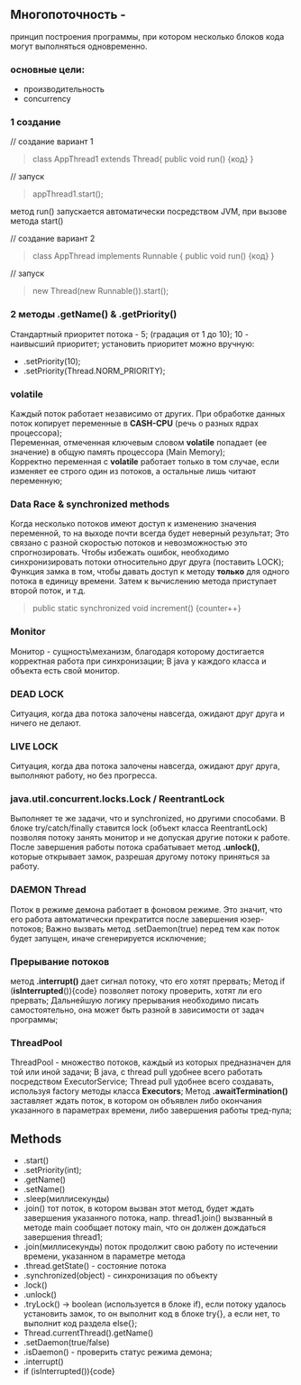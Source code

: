 ## Многопоточность -
принцип построения программы, при котором несколько блоков кода могут выполняться одновременно.

### основные цели:
- производительность
- concurrency

### 1 создание 
// создание вариант 1
> class AppThread1 extends Thread{ public void run() {код} }
> 
// запуск
> appThread1.start();
>
метод run() запускается автоматически посредством JVM, при вызове метода start()

// создание вариант 2
> class AppThread implements Runnable { public void run() {код} }
>
// запуск
> new Thread(new Runnable()).start();

### 2 методы .getName() & .getPriority()
Стандартный приоритет потока - 5;  (градация от 1 до 10); 
10 - наивысший приоритет;
установить приоритет можно вручную:
- .setPriority(10);
- .setPriority(Thread.NORM_PRIORITY);


### volatile
Каждый поток работает независимо от других. При обработке данных поток копирует переменные в **CASH-CPU** (речь о
разных ядрах процессора);  
Переменная, отмеченная ключевым словом **volatile** попадает (ее значение) в общую память процессора (Main Memory);  
Корректно переменная с **volatile** работает только в том случае, если изменяет ее строго один из потоков, а остальные
лишь читают переменную;

### Data Race & synchronized methods
Когда несколько потоков имеют доступ к изменению значения переменной, то на выходе почти всегда будет неверный результат;
Это связано с разной скоростью потоков и невозможностью это спрогнозировать. Чтобы избежать ошибок, необходимо
синхронизировать потоки относительно друг друга (поставить LOCK); Функция замка в том, чтобы давать доступ к методу
**только** для одного потока в единицу времени. Затем к вычислению метода приступает второй поток, и т.д.
> public static synchronized void increment() {counter++} 

### Monitor
Монитор - сущность\механизм, благодаря которому достигается корректная работа при синхронизации;
В java у каждого класса и объекта есть свой монитор.

### DEAD LOCK
Ситуация, когда два потока залочены навсегда, ожидают друг друга и ничего не делают.

### LIVE LOCK
Ситуация, когда два потока залочены навсегда, ожидают друг друга, выполняют работу, но без прогресса.

### java.util.concurrent.locks.Lock / ReentrantLock
Выполняет те же задачи, что и synchronized, но другими способами.
В блоке try/catch/finally  ставится lock (объект класса ReentrantLock) позволяя потоку занять монитор и не допуская
другие потоки к работе. После завершения работы потока срабатывает метод **.unlock()**, которые открывает замок, 
разрешая другому потоку приняться за работу.


### DAEMON Thread
Поток в режиме демона работает в фоновом режиме. Это значит, что его работа автоматически прекратится после 
завершения юзер-потоков; Важно вызвать метод .setDaemon(true) перед тем как поток будет запущен, иначе 
сгенерируется исключение; 

### Прерывание потоков
метод **.interrupt()** дает сигнал потоку, что его хотят прервать; Метод if (**isInterrupted**()){code}  позволяет потоку 
проверить, хотят ли его прервать; Дальнейшую логику прерывания необходимо писать самостоятельно, она может быть разной
в зависимости от задач программы;


### ThreadPool
ThreadPool - множество потоков, каждый из которых предназначен для той или иной задачи; 
В java, с thread pull удобнее всего работать посредством ExecutorService;
Thread pull удобнее всего создавать, используя factory методы класса **Executors**;
Метод **.awaitTermination()** заставляет ждать поток, в котором он объявлен либо окончания указанного в параметрах времени, 
либо завершения работы тред-пула;



## Methods
* .start()
* .setPriority(int);
* .getName()
* .setName()
* .sleep(миллисекунды) 
* .join()  тот поток, в котором вызван этот метод, будет ждать завершения указанного потока, напр. thread1.join()
  вызванный в методе main сообщает потоку main, что он должен дождаться завершения thread1;
* .join(миллисекунды)  поток продолжит свою работу по истечении времени, указанном в параметре метода
* .thread.getState()  -  состояние потока
* .synchronized(object)  - синхронизация по объекту
* .lock()
* .unlock()
* .tryLock() -> boolean (используется в блоке if), если потоку удалось установить замок, то он выполнит код в блоке 
   try{}, а если нет, то выполнит код раздела else{};
* Thread.currentThread().getName() 
* .setDaemon(true/false)
* .isDaemon()   - проверить статус режима демона;
* .interrupt()
* if (isInterrupted()){code}